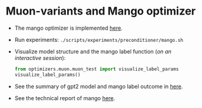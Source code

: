 # Muon-variants and Mango optimizer

- The mango optimizer is implemented [here](./mango.py).

- Run experiments: `./scripts/experiments/preconditioner/mango.sh`

- Visualize model structure and the mango label function (*on an interactive session*):
    ```python
    from optimizers.muon.muon_test import visualize_label_params
    visualize_label_params()
    ```

- See the summary of gpt2 model and mango label outcome in [here](./gpt2_mango_summary.txt).

- See the technical report of mango [here](./mango_report.pdf).